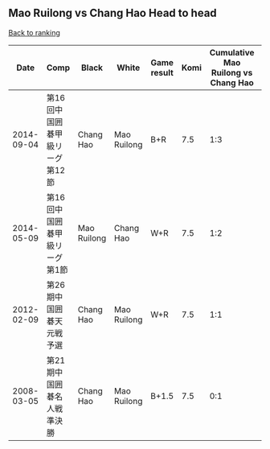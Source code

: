 ## Mao Ruilong vs Chang Hao Head to head

[Back to ranking](../../index.md)




| **Date** | **Comp** | **Black** | **White** | **Game result** | **Komi** | **Cumulative Mao Ruilong vs Chang Hao** | **Mao Ruilong streak** | **Chang Hao streak** | 
| --- | --- | --- | --- | --- | --- | --- | --- | --- |
| 2014-09-04 | 第16回中国囲碁甲級リーグ第12節 | Chang Hao | Mao Ruilong | B+R | 7.5 | 1:3 | 0 | 2 | 
| 2014-05-09 | 第16回中国囲碁甲級リーグ第1節 | Mao Ruilong | Chang Hao | W+R | 7.5 | 1:2 | 0 | 1 | 
| 2012-02-09 | 第26期中国囲碁天元戦予選 | Chang Hao | Mao Ruilong | W+R | 7.5 | 1:1 | 1 | 0 | 
| 2008-03-05 | 第21期中国囲碁名人戦準決勝 | Chang Hao | Mao Ruilong | B+1.5 | 7.5 | 0:1 | 0 | 1 |




